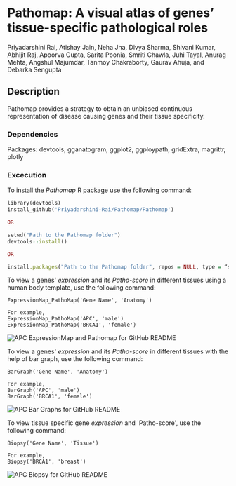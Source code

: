 # Pathomap: A visual atlas of genes’ tissue-specific pathological roles

Priyadarshini Rai, Atishay Jain, Neha Jha, Divya Sharma, Shivani Kumar, Abhijit Raj, Apoorva Gupta, Sarita Poonia, Smriti Chawla, Juhi Tayal, Anurag Mehta, Angshul Majumdar, Tanmoy Chakraborty, Gaurav Ahuja, and Debarka Sengupta

## Description

Pathomap provides a strategy to obtain an unbiased continuous representation of disease causing genes and their tissue specificity.

### Dependencies

Packages: devtools, gganatogram, ggplot2, ggploypath, gridExtra, magrittr, plotly

### Excecution

To install the *Pathomap* R package use the following command:

```ruby
library(devtools)
install_github('Priyadarshini-Rai/Pathomap/Pathomap')

OR

setwd("Path to the Pathomap folder")
devtools::install()

OR

install.packages("Path to the Pathomap folder", repos = NULL, type = “source”)
```

To view a genes' *expression* and its *Patho-score* in different tissues using a human body template, use the following command:

```
ExpressionMap_PathoMap('Gene Name', 'Anatomy')

For example, 
ExpressionMap_PathoMap('APC', 'male')
ExpressionMap_PathoMap('BRCA1', 'female')
```

![APC ExpressionMap and Pathomap for GitHub README](https://user-images.githubusercontent.com/45351848/135345745-b1f62ce4-90c7-48b6-b1ae-71fb672a6aba.png)

To view a genes' *expression* and its *Patho-score* in different tissues with the help of bar graph, use the following command:

```
BarGraph('Gene Name', 'Anatomy')

For example,
BarGraph('APC', 'male')
BarGraph('BRCA1', 'female')
```

![APC Bar Graphs for GitHub README](https://user-images.githubusercontent.com/45351848/135345890-49d033bf-4404-42ad-b8e1-b61e8deafdde.png)

To view tissue specific gene *expression* and 'Patho-score', use the following command:

```
Biopsy('Gene Name', 'Tissue')

For example, 
Biopsy('BRCA1', 'breast')
```

![APC Biopsy for GitHub README](https://user-images.githubusercontent.com/45351848/135346078-b1ceb367-3e2c-4276-8078-e8b5b4bfc808.png)
